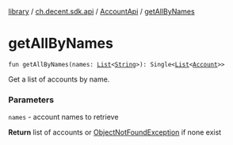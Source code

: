 [library](../../index.md) / [ch.decent.sdk.api](../index.md) / [AccountApi](index.md) / [getAllByNames](./get-all-by-names.md)

# getAllByNames

`fun getAllByNames(names: `[`List`](https://kotlinlang.org/api/latest/jvm/stdlib/kotlin.collections/-list/index.html)`<`[`String`](https://kotlinlang.org/api/latest/jvm/stdlib/kotlin/-string/index.html)`>): Single<`[`List`](https://kotlinlang.org/api/latest/jvm/stdlib/kotlin.collections/-list/index.html)`<`[`Account`](../../ch.decent.sdk.model/-account/index.md)`>>`

Get a list of accounts by name.

### Parameters

`names` - account names to retrieve

**Return**
list of accounts or [ObjectNotFoundException](../../ch.decent.sdk.exception/-object-not-found-exception/index.md) if none exist

